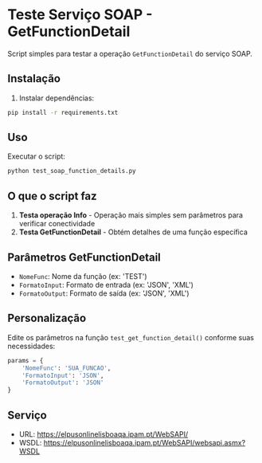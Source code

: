 # Teste Serviço SOAP - GetFunctionDetail

Script simples para testar a operação `GetFunctionDetail` do serviço SOAP.

## Instalação

1. Instalar dependências:
```bash
pip install -r requirements.txt
```

## Uso

Executar o script:
```bash
python test_soap_function_details.py
```

## O que o script faz

1. **Testa operação Info** - Operação mais simples sem parâmetros para verificar conectividade
2. **Testa GetFunctionDetail** - Obtém detalhes de uma função específica

## Parâmetros GetFunctionDetail

- `NomeFunc`: Nome da função (ex: 'TEST')
- `FormatoInput`: Formato de entrada (ex: 'JSON', 'XML')  
- `FormatoOutput`: Formato de saída (ex: 'JSON', 'XML')

## Personalização

Edite os parâmetros na função `test_get_function_detail()` conforme suas necessidades:

```python
params = {
    'NomeFunc': 'SUA_FUNCAO',
    'FormatoInput': 'JSON',
    'FormatoOutput': 'JSON'
}
```

## Serviço

- URL: https://elpusonlinelisboaqa.ipam.pt/WebSAPI/
- WSDL: https://elpusonlinelisboaqa.ipam.pt/WebSAPI/websapi.asmx?WSDL 